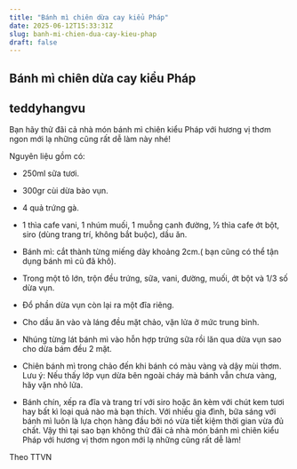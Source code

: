 ```yaml
---
title: "Bánh mì chiên dừa cay kiểu Pháp"
date: 2025-06-12T15:33:31Z
slug: banh-mi-chien-dua-cay-kieu-phap
draft: false
---
```


## Bánh mì chiên dừa cay kiểu Pháp

## teddyhangvu

Bạn hãy thử đãi cả nhà món bánh mì chiên kiểu Pháp với hương vị thơm ngon mới lạ những cũng rất dễ làm này nhé!​

Nguyên liệu gồm có:
 
- 250ml sữa tươi.
 
- 300gr cùi dừa bào vụn.
 
- 4 quả trứng gà.
 
- 1 thìa cafe vani, 1 nhúm muối, 1 muỗng canh đường, ½ thìa cafe ớt bột, siro (dùng trang trí, không bắt buộc), dầu ăn.
 
- Bánh mì: cắt thành từng miếng dày khoảng 2cm.( bạn cũng có thể tận dụng bánh mì cũ đã khô).
 
        
  
- Trong một tô lớn, trộn đều trứng, sữa, vani, đường, muối, ớt bột và 1/3 số dừa vụn.
- Đổ phần dừa vụn còn lại ra một đĩa riêng.
- Cho dầu ăn vào và láng đều mặt chảo, vặn lửa ở mức trung bình.

  
- Nhúng từng lát bánh mì vào hỗn hợp trứng sữa rồi lăn qua dừa vụn sao cho dừa bám đều 2 mặt.

  
- Chiên bánh mì trong chảo đến khi bánh có màu vàng và dậy mùi thơm. Lưu ý: Nếu thấy lớp vụn dừa bên ngoài cháy mà bánh vẫn chưa vàng, hãy vặn nhỏ lửa.

  
- Bánh chín, xếp ra đĩa và trang trí với siro hoặc ăn kèm với chút kem tươi hay bất kì loại quả nào mà bạn thích.
Với nhiều gia đình, bữa sáng với bánh mì luôn là lựa chọn hàng đầu bởi nó vừa tiết kiệm thời gian vừa đủ chất. Vậy thì tại sao bạn không thử đãi cả nhà món bánh mì chiên kiểu Pháp với hương vị thơm ngon mới lạ những cũng rất dễ làm!
 ​

Theo TTVN